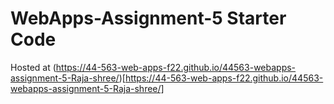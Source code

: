 # WebApps-Assignment-5 Starter Code

Hosted at (https://44-563-web-apps-f22.github.io/44563-webapps-assignment-5-Raja-shree/)[https://44-563-web-apps-f22.github.io/44563-webapps-assignment-5-Raja-shree/]